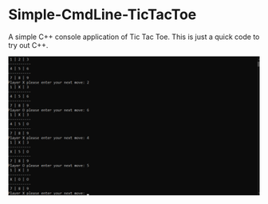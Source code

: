 # Simple-CmdLine-TicTacToe
A simple C++ console application of Tic Tac Toe.
This is just a quick code to try out C++.

![CLI Tic Tac Toe Image](TicTacToe/TicTacToe.png)